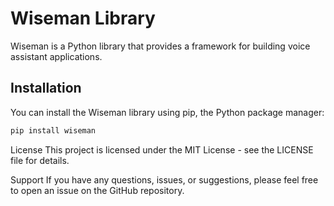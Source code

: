 # Wiseman Library

Wiseman is a Python library that provides a framework for building voice assistant applications.

## Installation

You can install the Wiseman library using pip, the Python package manager:

```bash
pip install wiseman
```
License
This project is licensed under the MIT License - see the LICENSE file for details.

Support
If you have any questions, issues, or suggestions, please feel free to open an issue on the GitHub repository.
